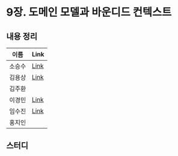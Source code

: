 # 9장. 도메인 모델과 바운디드 컨텍스트

## 내용 정리

|  이름   | Link  |
|:-----:|:------|
|  소승수  | [Link](https://voidmelody.tistory.com/195)     |
|  김용상  | [Link](https://sturdy-rainstorm-a1c.notion.site/DDD-9-faa658d1dbc34f2089eebbee4d87f833?pvs=4)      | 
|  김주환  |       |
|  이경민  | [Link](https://velog.io/@tidavid1/DDD-START-9%EC%9E%A5-%EB%8F%84%EB%A9%94%EC%9D%B8-%EB%AA%A8%EB%8D%B8%EA%B3%BC-%EB%B0%94%EC%9A%B4%EB%94%94%EB%93%9C-%EC%BB%A8%ED%85%8D%EC%8A%A4%ED%8A%B8) |
|  임수진  | [Link](https://blog.naver.com/sjlim1999/223298672670)     |
|  홍지인  |       |

## 스터디
> 
